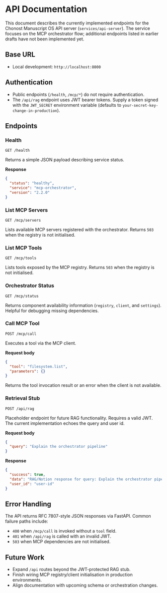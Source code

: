# API Documentation

This document describes the currently implemented endpoints for the Chonost Manuscript OS API server (`services/api-server`). The service focuses on the MCP orchestrator flow; additional endpoints listed in earlier drafts have not been implemented yet.

## Base URL

- Local development: `http://localhost:8000`

## Authentication

- Public endpoints (`/health`, `/mcp/*`) do not require authentication.
- The `/api/rag` endpoint uses JWT bearer tokens. Supply a token signed with the `JWT_SECRET` environment variable (defaults to `your-secret-key-change-in-production`).

## Endpoints

### Health

```
GET /health
```

Returns a simple JSON payload describing service status.

**Response**

```json
{
  "status": "healthy",
  "service": "mcp-orchestrator",
  "version": "2.2.0"
}
```

### List MCP Servers

```
GET /mcp/servers
```

Lists available MCP servers registered with the orchestrator. Returns `503` when the registry is not initialised.

### List MCP Tools

```
GET /mcp/tools
```

Lists tools exposed by the MCP registry. Returns `503` when the registry is not initialised.

### Orchestrator Status

```
GET /mcp/status
```

Returns component availability information (`registry`, `client`, and `settings`). Helpful for debugging missing dependencies.

### Call MCP Tool

```
POST /mcp/call
```

Executes a tool via the MCP client.

**Request body**

```json
{
  "tool": "filesystem.list",
  "parameters": {}
}
```

Returns the tool invocation result or an error when the client is not available.

### Retrieval Stub

```
POST /api/rag
```

Placeholder endpoint for future RAG functionality. Requires a valid JWT. The current implementation echoes the query and user id.

**Request body**

```json
{
  "query": "Explain the orchestrator pipeline"
}
```

**Response**

```json
{
  "success": true,
  "data": "RAG/Notion response for query: Explain the orchestrator pipeline (User: user-id)",
  "user_id": "user-id"
}
```

## Error Handling

The API returns RFC 7807-style JSON responses via FastAPI. Common failure paths include:

- `400` when `/mcp/call` is invoked without a `tool` field.
- `401` when `/api/rag` is called with an invalid JWT.
- `503` when MCP dependencies are not initialised.

## Future Work

- Expand `/api` routes beyond the JWT-protected RAG stub.
- Finish wiring MCP registry/client initialisation in production environments.
- Align documentation with upcoming schema or orchestration changes.
